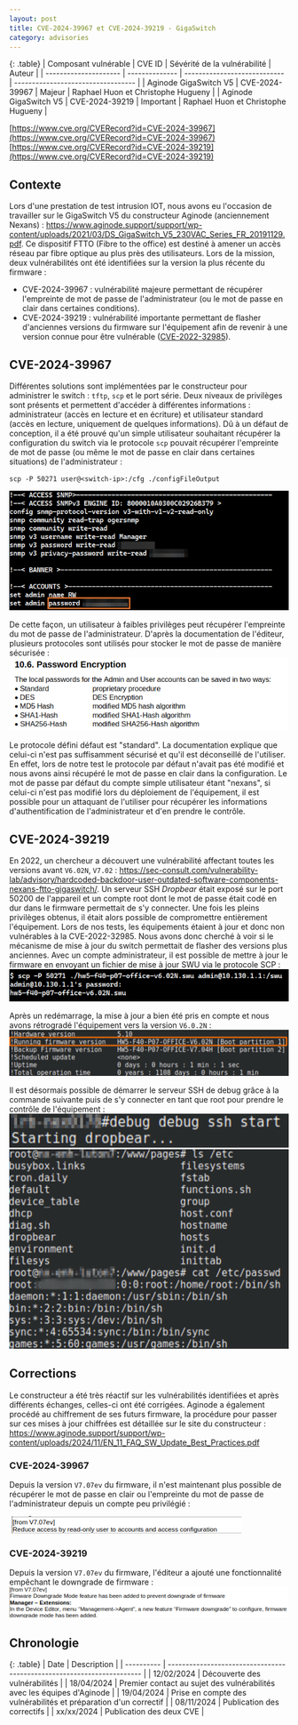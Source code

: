 ```yaml
---
layout: post
title: CVE-2024-39967 et CVE-2024-39219 - GigaSwitch
category: advisories
---
```


{: .table}
| Composant vulnérable  | CVE ID         | Sévérité de la vulnérabilité | Auteur                             |
| --------------------- | -------------- | ---------------------------- | ---------------------------------- |
| Aginode GigaSwitch V5 | CVE-2024-39967 | Majeur                       | Raphael Huon et Christophe Hugueny |
| Aginode GigaSwitch V5 | CVE-2024-39219 | Important                    | Raphael Huon et Christophe Hugueny |

[https://www.cve.org/CVERecord?id=CVE-2024-39967](https://www.cve.org/CVERecord?id=CVE-2024-39967)
[https://www.cve.org/CVERecord?id=CVE-2024-39219](https://www.cve.org/CVERecord?id=CVE-2024-39219)

## Contexte

Lors d'une prestation de test intrusion IOT, nous avons eu l'occasion de travailler sur le GigaSwitch V5 du constructeur Aginode (anciennement Nexans) : https://www.aginode.support/support/wp-content/uploads/2021/03/DS_GigaSwitch_V5_230VAC_Series_FR_20191129.pdf. Ce dispositif FTTO (Fibre to the office) est destiné à amener un accès réseau par fibre optique au plus près des utilisateurs. Lors de la mission, deux vulnérabilités ont été identifiées sur la version la plus récente du firmware :
- CVE-2024-39967 : vulnérabilité majeure permettant de récupérer l'empreinte de mot de passe de l'administrateur (ou le mot de passe en clair dans certaines conditions).
- CVE-2024-39219 : vulnérabilité importante permettant de  flasher d'anciennes versions du firmware sur l'équipement afin de revenir à une version connue pour être vulnérable ([CVE-2022-32985](https://www.cve.org/CVERecord?id=CVE-2022-32985)).

## CVE-2024-39967

Différentes solutions sont implémentées par le constructeur pour administrer le switch : `tftp`, `scp` et le port série.
Deux niveaux de privilèges sont présents et permettent d'accéder à différentes informations : administrateur (accès en lecture et en écriture) et utilisateur standard (accès en lecture, uniquement de quelques informations). Dû à un défaut de conception, il a été prouvé qu'un simple utilisateur souhaitant récupérer la configuration du switch via le protocole `scp` pouvait récupérer l'empreinte de mot de passe (ou même le mot de passe en clair dans certaines situations) de l'administrateur :

```
scp -P 50271 user@<switch-ip>:/cfg ./configFileOutput
```

![](/assets/img/advisories/cve-2024-39967-cve-2024-39219/pass.png)

De cette façon, un utilisateur à faibles privilèges peut récupérer l'empreinte du mot de passe de l'administrateur. D'après la documentation de l'éditeur, plusieurs protocoles sont utilisés pour stocker le mot de passe de manière sécurisée :
![](/assets/img/advisories/cve-2024-39967-cve-2024-39219/encrypt.png)

Le protocole défini défaut est "standard". La documentation explique que celui-ci n'est pas suffisamment sécurisé et qu'il est déconseillé de l'utiliser. En effet, lors de notre test le protocole par défaut n'avait pas été modifié et nous avons ainsi récupéré le mot de passe en clair dans la configuration.
Le mot de passe par défaut du compte simple utilisateur étant "nexans", si celui-ci n'est pas modifié lors du déploiement de l'équipement, il est possible pour un attaquant de l'utiliser pour récupérer les informations d'authentification de l'administrateur et d'en prendre le contrôle.

## CVE-2024-39219

En 2022, un chercheur a découvert une vulnérabilité affectant toutes les versions avant `V6.02N`, `V7.02` : https://sec-consult.com/vulnerability-lab/advisory/hardcoded-backdoor-user-outdated-software-components-nexans-ftto-gigaswitch/. Un serveur SSH *Dropbear* était exposé sur le port 50200 de l'appareil et un compte root dont le mot de passe était codé en dur dans le firmware permettait de s'y connecter. Une fois les pleins privilèges obtenus, il était alors possible de compromettre entièrement l'équipement.
Lors de nos tests, les équipements étaient à jour et donc non vulnérables à la CVE-2022-32985. Nous avons donc cherché à voir si le mécanisme de mise à jour du switch permettait de flasher des versions plus anciennes. Avec un compte administrateur, il est possible de mettre à jour le firmware en envoyant un fichier de mise à jour SWU via le protocole SCP :
![](/assets/img/advisories/cve-2024-39967-cve-2024-39219/update.png)

Après un redémarrage, la mise à jour a bien été pris en compte et nous avons rétrogradé l'équipement vers la version `V6.0.2N` :
![](/assets/img/advisories/cve-2024-39967-cve-2024-39219/new-version.png)

Il est désormais possible de démarrer le serveur SSH de debug grâce à la commande suivante puis de s'y connecter en tant que root pour prendre le contrôle de l'équipement :
![](/assets/img/advisories/cve-2024-39967-cve-2024-39219/dropbear.png)
![](/assets/img/advisories/cve-2024-39967-cve-2024-39219/passwd.png)

## Corrections

Le constructeur a été très réactif sur les vulnérabilités identifiées et après différents échanges, celles-ci ont été corrigées. Aginode a également procédé au chiffrement de ses futurs firmware, la procédure pour passer sur ces mises à jour chiffrées est détaillée sur le site du constructeur : https://www.aginode.support/support/wp-content/uploads/2024/11/EN_11_FAQ_SW_Update_Best_Practices.pdf

### CVE-2024-39967

Depuis la version `V7.07ev` du firmware, il n'est maintenant plus possible de récupérer le mot de passe en clair ou l'empreinte du mot de passe de l'administrateur depuis un compte peu privilégié :

![](/assets/img/advisories/cve-2024-39967-cve-2024-39219/corr1.png)

### CVE-2024-39219

Depuis la version `V7.07ev` du firmware, l'éditeur a ajouté une fonctionnalité empêchant le downgrade de firmware :
![](/assets/img/advisories/cve-2024-39967-cve-2024-39219/corr2.png)

## Chronologie

{: .table}
| Date       | Description                                                            |
| ---------- | ---------------------------------------------------------------------- |
| 12/02/2024 | Découverte des vulnérabilités                                          |
| 18/04/2024 | Premier contact au sujet des vulnérabilités avec les équipes d'Aginode |
| 19/04/2024 | Prise en compte des vulnérabilités et préparation d'un correctif       |
| 08/11/2024 | Publication des correctifs                                             |
| xx/xx/2024 | Publication des deux CVE                                               |
